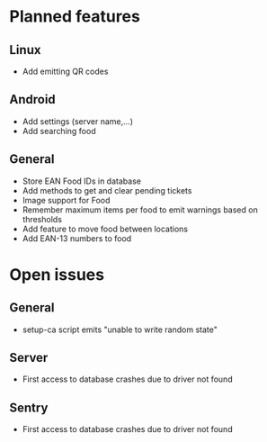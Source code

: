 # Planned features

## Linux
* Add emitting QR codes 

## Android
* Add settings (server name,...)
* Add searching food

## General
* Store EAN Food IDs in database
* Add methods to get and clear pending tickets
* Image support for Food
* Remember maximum items per food to emit warnings based on thresholds
* Add feature to move food between locations
* Add EAN-13 numbers to food

# Open issues 

## General
* setup-ca script emits "unable to write random state"

## Server
* First access to database crashes due to driver not found

## Sentry
* First access to database crashes due to driver not found

